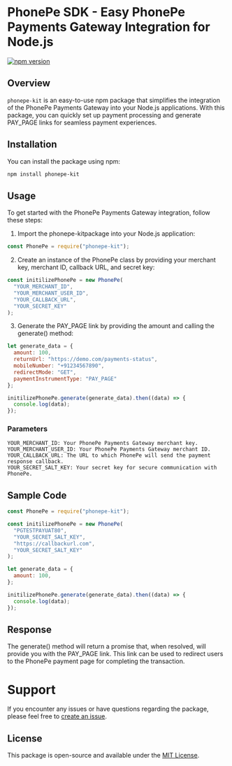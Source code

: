 # PhonePe SDK - Easy PhonePe Payments Gateway Integration for Node.js

[![npm version](https://badge.fury.io/js/phonepe-kit.svg)](https://badge.fury.io/js/phonepe-kit)

## Overview

`phonepe-kit` is an easy-to-use npm package that simplifies the integration of the PhonePe Payments Gateway into your Node.js applications. With this package, you can quickly set up payment processing and generate PAY_PAGE links for seamless payment experiences.

## Installation

You can install the package using npm:

```bash
npm install phonepe-kit
```

## Usage

To get started with the PhonePe Payments Gateway integration, follow these steps:

1. Import the phonepe-kitpackage into your Node.js application:

```javascript
const PhonePe = require("phonepe-kit");
```

2. Create an instance of the PhonePe class by providing your merchant key, merchant ID, callback URL, and secret key:

```javascript
const initilizePhonePe = new PhonePe(
  "YOUR_MERCHANT_ID",
  "YOUR_MERCHANT_USER_ID",
  "YOUR_CALLBACK_URL",
  "YOUR_SECRET_KEY"
);
```

3. Generate the PAY_PAGE link by providing the amount and calling the generate() method:

```javascript
let generate_data = {
  amount: 100,
  returnUrl: "https://demo.com/payments-status",
  mobileNumber: "+91234567890",
  redirectMode: "GET",
  paymentInstrumentType: "PAY_PAGE"
};

initilizePhonePe.generate(generate_data).then((data) => {
  console.log(data);
});
```

### Parameters

    YOUR_MERCHANT_ID: Your PhonePe Payments Gateway merchant key.
    YOUR_MERCHANT_USER_ID: Your PhonePe Payments Gateway merchant ID.
    YOUR_CALLBACK_URL: The URL to which PhonePe will send the payment response callback.
    YOUR_SECRET_SALT_KEY: Your secret key for secure communication with PhonePe.

## Sample Code

```javascript
const PhonePe = require("phonepe-kit");

const initilizePhonePe = new PhonePe(
  "PGTESTPAYUAT80",
  "YOUR_SECRET_SALT_KEY",
  "https://callbackurl.com",
  "YOUR_SECRET_SALT_KEY"
);

let generate_data = {
  amount: 100,
};

initilizePhonePe.generate(generate_data).then((data) => {
  console.log(data);
});
```

## Response

The generate() method will return a promise that, when resolved, will provide you with the PAY_PAGE link. This link can be used to redirect users to the PhonePe payment page for completing the transaction.

# Support

If you encounter any issues or have questions regarding the package, please feel free to [create an issue](https://github.com/Tibinsunny/phonpe-sdk/issues).

## License

This package is open-source and available under the [MIT License](https://opensource.org/license/mit/).
